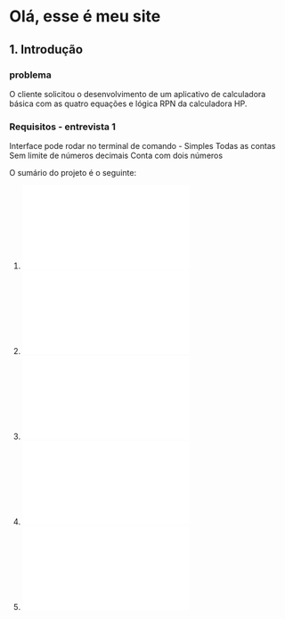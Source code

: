 # Olá, esse é meu site

## 1. Introdução

### problema

O cliente solicitou o desenvolvimento de um aplicativo de calculadora básica com as quatro equações e lógica RPN da calculadora HP.

### Requisitos - entrevista 1

Interface pode rodar no terminal de comando - Simples
Todas as contas 
Sem limite de números decimais
Conta com dois números


O sumário do projeto é o seguinte:

1. ![Documento de requisitos](1documentoRequisitos.md)
2. ![Documento de Projeto de Sofware](2documentoprojeto.md)
5. ![Plano de codificação e teste](6planoCodTestes.md)
6. ![Plano de implantação](7planoImplantacao.md)
7. ![Plano de manutenção](8planoManutencao.md)
